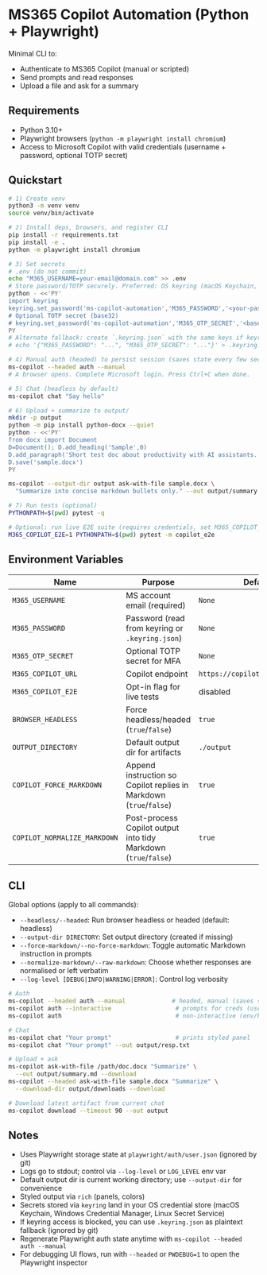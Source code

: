 # MS365 Copilot Automation (Python + Playwright)

Minimal CLI to:
- Authenticate to MS365 Copilot (manual or scripted)
- Send prompts and read responses
- Upload a file and ask for a summary

## Requirements

- Python 3.10+
- Playwright browsers (`python -m playwright install chromium`)
- Access to Microsoft Copilot with valid credentials (username + password, optional TOTP secret)

## Quickstart

```bash
# 1) Create venv
python3 -m venv venv
source venv/bin/activate

# 2) Install deps, browsers, and register CLI
pip install -r requirements.txt
pip install -e .
python -m playwright install chromium

# 3) Set secrets
# .env (do not commit)
echo "M365_USERNAME=your-email@domain.com" >> .env
# Store password/TOTP securely. Preferred: OS keyring (macOS Keychain, etc.)
python - <<'PY'
import keyring
keyring.set_password('ms-copilot-automation','M365_PASSWORD','<your-password>')
# Optional TOTP secret (base32)
# keyring.set_password('ms-copilot-automation','M365_OTP_SECRET','<base32>')
PY
# Alternate fallback: create `.keyring.json` with the same keys if keyring is unavailable
# echo '{"M365_PASSWORD": "...", "M365_OTP_SECRET": "..."}' > .keyring.json

# 4) Manual auth (headed) to persist session (saves state every few seconds)
ms-copilot --headed auth --manual
# A browser opens. Complete Microsoft login. Press Ctrl+C when done.

# 5) Chat (headless by default)
ms-copilot chat "Say hello"

# 6) Upload + summarize to output/
mkdir -p output
python -m pip install python-docx --quiet
python - <<'PY'
from docx import Document
D=Document(); D.add_heading('Sample',0)
D.add_paragraph('Short test doc about productivity with AI assistants.')
D.save('sample.docx')
PY

ms-copilot --output-dir output ask-with-file sample.docx \
  "Summarize into concise markdown bullets only." --out output/summary.md --download

# 7) Run tests (optional)
PYTHONPATH=$(pwd) pytest -q

# Optional: run live E2E suite (requires credentials, set M365_COPILOT_E2E=1)
M365_COPILOT_E2E=1 PYTHONPATH=$(pwd) pytest -m copilot_e2e
```

## Environment Variables

| Name | Purpose | Default |
| --- | --- | --- |
| `M365_USERNAME` | MS account email (required) | `None` |
| `M365_PASSWORD` | Password (read from keyring or `.keyring.json`) | `None` |
| `M365_OTP_SECRET` | Optional TOTP secret for MFA | `None` |
| `M365_COPILOT_URL` | Copilot endpoint | `https://copilot.microsoft.com` |
| `M365_COPILOT_E2E` | Opt-in flag for live tests | disabled |
| `BROWSER_HEADLESS` | Force headless/headed (`true`/`false`) | `true` |
| `OUTPUT_DIRECTORY` | Default output dir for artifacts | `./output` |
| `COPILOT_FORCE_MARKDOWN` | Append instruction so Copilot replies in Markdown (`true`/`false`) | `true` |
| `COPILOT_NORMALIZE_MARKDOWN` | Post-process Copilot output into tidy Markdown (`true`/`false`) | `true` |

## CLI

Global options (apply to all commands):
- `--headless/--headed`: Run browser headless or headed (default: headless)
- `--output-dir DIRECTORY`: Set output directory (created if missing)
- `--force-markdown/--no-force-markdown`: Toggle automatic Markdown instruction in prompts
- `--normalize-markdown/--raw-markdown`: Choose whether responses are normalised or left verbatim
- `--log-level [DEBUG|INFO|WARNING|ERROR]`: Control log verbosity

```bash
# Auth
ms-copilot --headed auth --manual             # headed, manual (saves state periodically)
ms-copilot auth --interactive                  # prompts for creds (username/password/TOTP)
ms-copilot auth                                # non-interactive (env/keyring)

# Chat
ms-copilot chat "Your prompt"                  # prints styled panel
ms-copilot chat "Your prompt" --out output/resp.txt

# Upload + ask
ms-copilot ask-with-file /path/doc.docx "Summarize" \
  --out output/summary.md --download
ms-copilot --headed ask-with-file sample.docx "Summarize" \
  --download-dir output/downloads --download

# Download latest artifact from current chat
ms-copilot download --timeout 90 --out output
```

## Notes
- Uses Playwright storage state at `playwright/auth/user.json` (ignored by git)
- Logs go to stdout; control via `--log-level` or `LOG_LEVEL` env var
- Default output dir is current working directory; use `--output-dir` for convenience
- Styled output via `rich` (panels, colors)
- Secrets stored via `keyring` land in your OS credential store (macOS Keychain, Windows Credential Manager, Linux Secret Service)
- If keyring access is blocked, you can use `.keyring.json` as plaintext fallback (ignored by git)
- Regenerate Playwright auth state anytime with `ms-copilot --headed auth --manual`
- For debugging UI flows, run with `--headed` or `PWDEBUG=1` to open the Playwright inspector
